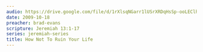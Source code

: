 ```yaml
---
audio: https://drive.google.com/file/d/1rXlsqNGarr1lUSrXRDqHsSp-ooLEClhA/view
date: 2009-10-18
preacher: brad-evans
scripture: Jeremiah 13:1-17
series: jeremiah-series
title: How Not To Ruin Your Life
---
```

